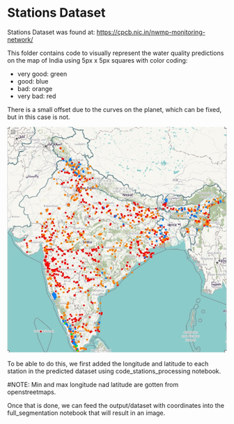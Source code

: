 # Stations Dataset

Stations Dataset was found at: https://cpcb.nic.in/nwmp-monitoring-network/

This folder contains code to visually represent the water quality predictions on the map of India using 5px x 5px squares with color coding:

- very good: green
- good: blue
- bad: orange
- very bad: red

There is a small offset due to the curves on the planet, which can be fixed, but in this case is not.

![visualisation](Resulting_Images/segmentedImage_original_dataset1.jpg "visualization")

To be able to do this, we first added the longitude and latitude to each station in the predicted dataset  using code_stations_processing notebook.

#NOTE: Min and max longitude nad latitude are gotten from openstreetmaps.

Once that is done, we can feed the output/dataset with coordinates into the full_segmentation notebook that will result in an image.
